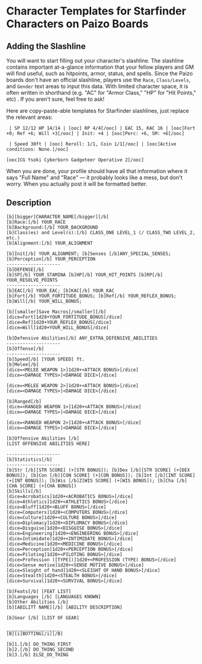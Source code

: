 # Character Templates for Starfinder Characters on Paizo Boards

## Adding the Slashline
You will want to start filling out your character's slashline. The slashline contains important at-a-glance information
that your fellow players and GM will find useful, such as hitpoints, armor, status, and spells. Since the Paizo boards
don't have an official slashline, players use the `Race`, `Class/Levels`, and `Gender` text areas to input this data.
With limited character space, it is often written in shorthand (e.g. "AC" for "Armor Class," "HP" for "Hit Points," etc)
. If you aren't sure, feel free to ask!

Here are copy-paste-able templates for Starfinder slashlines, just replace the relevant areas:

``` title="Slashline Template for Race Field (note the space at the start, very important to leave it in)"
 | SP 12/12 HP 14/14 | [ooc] RP 4/4[/ooc] | EAC 15, KAC 16 | [ooc]Fort +0; Ref +6; Will +3[/ooc] | Init: +4 | [ooc]Perc: +6, SM: +6[/ooc]
 ```

```  title="Slashline Template for Classes/Levels Field (note the space at the start, very important to leave it in)" 
 | Speed 30ft | [ooc] Reroll: 1/1, Coin 1/1[/ooc] | [ooc]Active conditions: None.[/ooc]
 ```

``` title="Slashline Template for Gender Field"
[ooc]CG Ysoki Cyberborn Gadgeteer Operative 2[/ooc]
```
When you are done, your profile should have all that information where it says "Full Name" and "Race" — it probably looks like a mess, but don't worry. When you actually post it will be formatted better.

## Description

```
[b][bigger]CHARACTER_NAME[/bigger][/b]
[b]Race:[/b] YOUR_RACE
[b]Background:[/b] YOUR_BACKGROUND
[b]Class(es) and Level(s):[/b] CLASS_ONE LEVEL_1 (/ CLASS_TWO LEVEL_2, etc.) 
[b]Alignment:[/b] YOUR_ALIGNMENT

[b]Init[/b] YOUR_ALIGNMENT; [b]Senses [/b]ANY_SPECIAL_SENSES; [b]Perception[/b] YOUR_PERCEPTION
--------------------
[b]DEFENSE[/b]  
[b]SP[/b] YOUR_STAMINA [b]HP[/b] YOUR_HIT_POINTS [b]RP[/b] YOUR_RESOLVE_POINTS
--------------------
[b]EAC[/b] YOUR_EAC; [b]KAC[/b] YOUR_KAC
[b]Fort[/b] YOUR_FORTITUDE_BONUS; [b]Ref[/b] YOUR_REFLEX_BONUS; [b]Will[/b] YOUR_WILL_BONUS;

[b][smaller]Save Macros[/smaller][/b]
[dice=Fort]1d20+YOUR_FORTITUDE_BONUS[/dice]
[dice=Ref]1d20+YOUR_REFLEX_BONUS[/dice]
[dice=Will]1d20+YOUR_WILL_BONUS[/dice]

[b]Defensive Abilities[/b] ANY_EXTRA_DEFENSIVE_ABILITIES
--------------------
[b]Offense[/b]
--------------------
[b]Speed[/b] [YOUR SPEED] ft.
[b]Melee[/b]
[dice=<MELEE WEAPON 1>]1d20+<ATTACK BONUS>[/dice]
[dice=<DAMAGE TYPES>]<DAMAGE DICE>[/dice]

[dice=<MELEE WEAPON 2>]1d20+<ATTACK BONUS>[/dice]
[dice=<DAMAGE TYPES>]<DAMAGE DICE>[/dice]

[b]Ranged[/b]
[dice=<RANGED WEAPON 1>]1d20+<ATTACK BONUS>[/dice]
[dice=<DAMAGE TYPES>]<DAMAGE DICE>[/dice]

[dice=<RANGED WEAPON 2>]1d20+<ATTACK BONUS>[/dice]
[dice=<DAMAGE TYPES>]<DAMAGE DICE>[/dice]

[b]Offensive Abilities [/b]
[LIST OFFENSIVE ABILITIES HERE]

--------------------
[b]Statistics[/b]
--------------------
[b]Str [/b][STR SCORE] (+[STR BONUS]); [b]Dex [/b][STR SCORE] (+[DEX BONUS]); [b]Con [/b][CON SCORE] (+[CON BONUS]); [b]Int [/b][INT SCORE] (+[INT BONUS]); [b]Wis [/b]Z[WIS SCORE] (+[WIS BONUS]); [b]Cha [/b][CHA SCORE] (+[CHA BONUS])
[b]Skills[/b]
[dice=Acrobatics]1d20+<ACROBATICS BONUS>[/dice]
[dice=Athletics]1d20+<ATHLETICS BONUS>[/dice]
[dice=Bluff]1d20+<BLUFF BONUS>[/dice]
[dice=Computers]1d20+<COMPUTERS BONUS>[/dice]
[dice=Culture]1d20+<CULTURE BONUS>[/dice]
[dice=Diplomacy]1d20+<DIPLOMACY BONUS>[/dice]
[dice=Disguise]1d20+<DISGUISE BONUS>[/dice]
[dice=Engineering]1d20+<ENGINEERING BONUS>[/dice]
[dice=Intimidate]1d20+<INTIMIDATE BONUS>[/dice]
[dice=Medicine]1d20+<MEDICINE BONUS>[/dice]
[dice=Perception]1d20+<PERCEPTION BONUS>[/dice]
[dice=Piloting]1d20+<PILOTING BONUS>[/dice]
[dice=Profession ([TYPE])]1d20+<PROFESSION (TYPE) BONUS>[/dice]
[dice=Sense motive]1d20+<SENSE MOTIVE BONUS>[/dice]
[dice=Sleight of hand]1d20+<SLEIGHT OF HAND BONUS>[/dice]
[dice=Stealth]1d20+<STEALTH BONUS>[/dice]
[dice=Survival]1d20+<SURVIVAL BONUS>[/dice]

[b]Feats[/b] [FEAT LIST]
[b]Languages [/b] [LANGUAGES KNOWN]
[b]Other Abilities [/b]
[b][ABILITT NAME][/b] [ABILITY DESCRIPTION]

[b]Gear [/b] [LIST OF GEAR]

____________________ 
[B][i]BOTTING[/i][/B]

[b]1.[/b] DO_THING_FIRST
[b]2.[/b] DO_THING_SECOND
[b]3.[/b] ELSE_DO_THING
```
